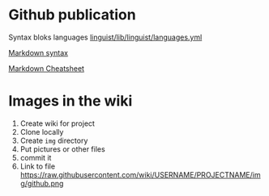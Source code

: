 # Github publication
Syntax bloks languages
[linguist/lib/linguist/languages.yml](https://github.com/github/linguist/blob/master/lib/linguist/languages.yml)

[Markdown syntax](https://guides.github.com/features/mastering-markdown/)

[Markdown Cheatsheet](https://github.com/adam-p/markdown-here/wiki/Markdown-Cheatsheet)

# Images in the wiki
1. Create wiki for project
2. Clone locally
3. Create `img` directory
4. Put pictures or other files
5. commit it
6. Link to file https://raw.githubusercontent.com/wiki/USERNAME/PROJECTNAME/img/github.png
